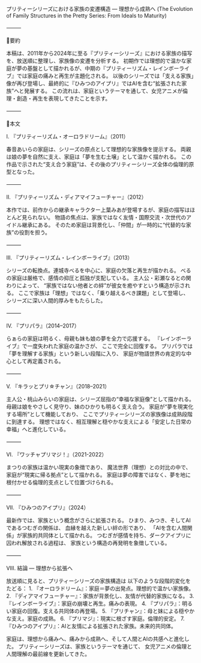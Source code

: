 プリティーシリーズにおける家族の変遷構造 ― 理想から成熟へ
(The Evolution of Family Structures in the Pretty Series: From Ideals to Maturity)

⸻

🔹要約

本稿は、2011年から2024年に至る『プリティーシリーズ』における家族の描写を、放送順に整理し、家族像の変遷を分析する。
初期作では理想的で温かな家庭が夢の基盤として描かれるが、中期の『プリティーリズム・レインボーライブ』では家庭の痛みと再生が主題化される。
以後のシリーズでは「支える家族」像が再び登場し、最終的に『ひみつのアイプリ』ではAIを含む“拡張された家族”へと発展する。
この流れは、家庭というテーマを通して、女児アニメが倫理・創造・再生を表現してきたことを示す。

⸻

🔹本文

Ⅰ. 『プリティーリズム・オーロラドリーム』（2011）

春音あいらの家庭は、シリーズの原点として理想的な家族像を提示する。
両親は娘の夢を自然に支え、家庭は「夢を生む土壌」として温かく描かれる。
この作品で示された“支え合う家庭”は、その後のプリティーシリーズ全体の倫理的原型となった。

⸻

Ⅱ. 『プリティーリズム・ディアマイフューチャー』（2012）

本作では、前作からの継承キャラクター上葉みあが登場するが、家庭の描写はほとんど見られない。
物語の焦点は、家族ではなく友情・国際交流・次世代のアイドル継承にある。
そのため家庭は背景化し、「仲間」が一時的に“代替的な家族”の役割を担う。

⸻

Ⅲ. 『プリティーリズム・レインボーライブ』（2013）

シリーズの転換点。連城寺べるを中心に、家庭の欠落と再生が描かれる。
べるの家庭は厳格で、感情の抑圧と孤独が支配している。
主人公・彩瀬なるとの関わりによって、
“家族ではない他者との絆”が彼女を癒やすという構造が示される。
ここで家族は「理想」ではなく、「乗り越えるべき課題」として登場し、
シリーズに深い人間的厚みをもたらした。

⸻

Ⅳ. 『プリパラ』（2014–2017）

らぁらの家庭は明るく、母親も妹も娘の夢を全力で応援する。
『レインボーライブ』で一度失われた家庭の温かさが、
ここで完全に回復する。
プリパラでは「夢を理解する家族」という新しい段階に入り、
家庭が物語世界の肯定的な中心として再定義される。

⸻

Ⅴ. 『キラッとプリ☆チャン』（2018–2021）

主人公・桃山みらいの家庭は、シリーズ屈指の“幸福な家庭像”として描かれる。
母親は娘をやさしく見守り、妹のひかりも明るく支え合う。
家庭が“夢を現実化する場所”として機能しており、
ここでプリティーシリーズの家族像は成熟段階に到達する。
理想ではなく、相互理解と穏やかな支えによる「安定した日常の幸福」へと進化している。

⸻

Ⅵ. 『ワッチャプリマジ！』（2021-2022）

まつりの家族は温かい現実の象徴であり、
魔法世界（理想）との対比の中で、家庭が“現実に帰る拠点”として描かれる。
家庭は夢の障害ではなく、夢を地に根付かせる倫理的支点として位置づけられる。

⸻

Ⅶ. 『ひみつのアイプリ』（2024）

最新作では、家族という概念がさらに拡張される。
ひまり、みつき、そしてAIであるつむぎの関係は、
血縁を越えた新しい絆の形であり、
「AIを含む人間関係」が家族的共同体として描かれる。
つむぎが感情を持ち、ダークアイプリに囚われ解放される過程は、
家族という構造の再発明を象徴している。

⸻

Ⅷ. 結論 ― 理想から拡張へ

放送順に見ると、プリティーシリーズの家族構造は
以下のような段階的変化をたどる：
	1.	『オーロラドリーム』：家庭＝夢の出発点。理想的で温かい家族像。
	2.	『ディアマイフューチャー』：家族が背景化し、友情が代替的家族になる。
	3.	『レインボーライブ』：家庭の崩壊と再生。痛みの表現。
	4.	『プリパラ』：明るい家庭の回復。支える共同体の再登場。
	5.	『プリチャン』：母と妹による穏やかな支え。家庭の成熟。
	6.	『プリマジ』：現実に根ざす家庭。倫理的安定。
	7.	『ひみつのアイプリ』：AIと友情による拡張された家族。未来的共同体。

家庭は、理想から痛みへ、痛みから成熟へ、そして人間とAIの共感へと進化した。
プリティーシリーズは、家族というテーマを通じて、
女児アニメの倫理と人間理解の最前線を更新してきた。
